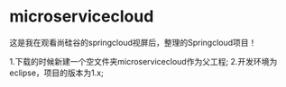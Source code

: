 # microservicecloud
这是我在观看尚硅谷的springcloud视屏后，整理的Springcloud项目！

1.下载的时候新建一个空文件夹microservicecloud作为父工程;
2.开发环境为eclipse，项目的版本为1.x;
